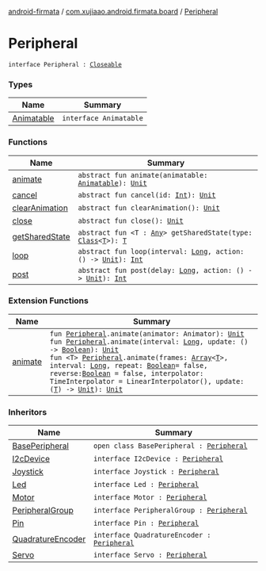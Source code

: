 [android-firmata](../../index.md) / [com.xujiaao.android.firmata.board](../index.md) / [Peripheral](./index.md)

# Peripheral

`interface Peripheral : `[`Closeable`](http://docs.oracle.com/javase/6/docs/api/java/io/Closeable.html)

### Types

| Name | Summary |
|---|---|
| [Animatable](-animatable/index.md) | `interface Animatable` |

### Functions

| Name | Summary |
|---|---|
| [animate](animate.md) | `abstract fun animate(animatable: `[`Animatable`](-animatable/index.md)`): `[`Unit`](https://kotlinlang.org/api/latest/jvm/stdlib/kotlin/-unit/index.html) |
| [cancel](cancel.md) | `abstract fun cancel(id: `[`Int`](https://kotlinlang.org/api/latest/jvm/stdlib/kotlin/-int/index.html)`): `[`Unit`](https://kotlinlang.org/api/latest/jvm/stdlib/kotlin/-unit/index.html) |
| [clearAnimation](clear-animation.md) | `abstract fun clearAnimation(): `[`Unit`](https://kotlinlang.org/api/latest/jvm/stdlib/kotlin/-unit/index.html) |
| [close](close.md) | `abstract fun close(): `[`Unit`](https://kotlinlang.org/api/latest/jvm/stdlib/kotlin/-unit/index.html) |
| [getSharedState](get-shared-state.md) | `abstract fun <T : `[`Any`](https://kotlinlang.org/api/latest/jvm/stdlib/kotlin/-any/index.html)`> getSharedState(type: `[`Class`](http://docs.oracle.com/javase/6/docs/api/java/lang/Class.html)`<`[`T`](get-shared-state.md#T)`>): `[`T`](get-shared-state.md#T) |
| [loop](loop.md) | `abstract fun loop(interval: `[`Long`](https://kotlinlang.org/api/latest/jvm/stdlib/kotlin/-long/index.html)`, action: () -> `[`Unit`](https://kotlinlang.org/api/latest/jvm/stdlib/kotlin/-unit/index.html)`): `[`Int`](https://kotlinlang.org/api/latest/jvm/stdlib/kotlin/-int/index.html) |
| [post](post.md) | `abstract fun post(delay: `[`Long`](https://kotlinlang.org/api/latest/jvm/stdlib/kotlin/-long/index.html)`, action: () -> `[`Unit`](https://kotlinlang.org/api/latest/jvm/stdlib/kotlin/-unit/index.html)`): `[`Int`](https://kotlinlang.org/api/latest/jvm/stdlib/kotlin/-int/index.html) |

### Extension Functions

| Name | Summary |
|---|---|
| [animate](../animate.md) | `fun `[`Peripheral`](./index.md)`.animate(animator: Animator): `[`Unit`](https://kotlinlang.org/api/latest/jvm/stdlib/kotlin/-unit/index.html)<br>`fun `[`Peripheral`](./index.md)`.animate(interval: `[`Long`](https://kotlinlang.org/api/latest/jvm/stdlib/kotlin/-long/index.html)`, update: () -> `[`Boolean`](https://kotlinlang.org/api/latest/jvm/stdlib/kotlin/-boolean/index.html)`): `[`Unit`](https://kotlinlang.org/api/latest/jvm/stdlib/kotlin/-unit/index.html)<br>`fun <T> `[`Peripheral`](./index.md)`.animate(frames: `[`Array`](https://kotlinlang.org/api/latest/jvm/stdlib/kotlin/-array/index.html)`<`[`T`](../animate.md#T)`>, interval: `[`Long`](https://kotlinlang.org/api/latest/jvm/stdlib/kotlin/-long/index.html)`, repeat: `[`Boolean`](https://kotlinlang.org/api/latest/jvm/stdlib/kotlin/-boolean/index.html)` = false, reverse: `[`Boolean`](https://kotlinlang.org/api/latest/jvm/stdlib/kotlin/-boolean/index.html)` = false, interpolator: TimeInterpolator = LinearInterpolator(), update: (`[`T`](../animate.md#T)`) -> `[`Unit`](https://kotlinlang.org/api/latest/jvm/stdlib/kotlin/-unit/index.html)`): `[`Unit`](https://kotlinlang.org/api/latest/jvm/stdlib/kotlin/-unit/index.html) |

### Inheritors

| Name | Summary |
|---|---|
| [BasePeripheral](../-base-peripheral/index.md) | `open class BasePeripheral : `[`Peripheral`](./index.md) |
| [I2cDevice](../../com.xujiaao.android.firmata.board.driver/-i2c-device/index.md) | `interface I2cDevice : `[`Peripheral`](./index.md) |
| [Joystick](../../com.xujiaao.android.firmata.board.driver/-joystick/index.md) | `interface Joystick : `[`Peripheral`](./index.md) |
| [Led](../../com.xujiaao.android.firmata.board.driver/-led/index.md) | `interface Led : `[`Peripheral`](./index.md) |
| [Motor](../../com.xujiaao.android.firmata.board.driver/-motor/index.md) | `interface Motor : `[`Peripheral`](./index.md) |
| [PeripheralGroup](../-peripheral-group/index.md) | `interface PeripheralGroup : `[`Peripheral`](./index.md) |
| [Pin](../../com.xujiaao.android.firmata.board.driver/-pin/index.md) | `interface Pin : `[`Peripheral`](./index.md) |
| [QuadratureEncoder](../../com.xujiaao.android.firmata.board.driver/-quadrature-encoder/index.md) | `interface QuadratureEncoder : `[`Peripheral`](./index.md) |
| [Servo](../../com.xujiaao.android.firmata.board.driver/-servo/index.md) | `interface Servo : `[`Peripheral`](./index.md) |
